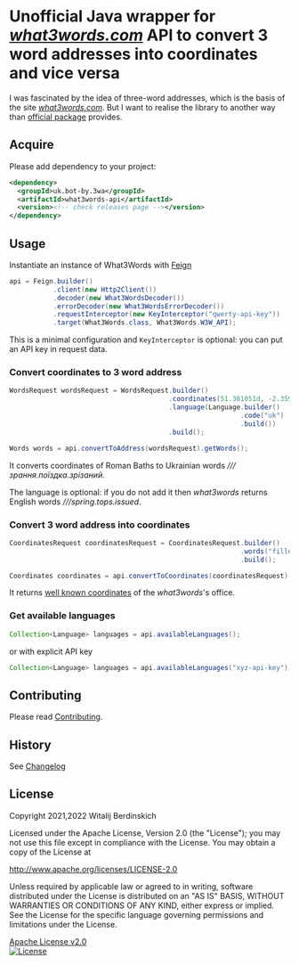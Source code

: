 # Unofficial Java wrapper for _[what3words.com][]_ API to convert 3 word addresses into coordinates and vice versa

I was fascinated by the idea of three-word addresses,
which is the basis of the site _[what3words.com][]_.
But I want to realise the library to another way
than [official package][w3w-java-wrapper] provides.

## Acquire

Please add dependency to your project:

```xml
<dependency>
  <groupId>uk.bot-by.3wa</groupId>
  <artifactId>what3words-api</artifactId>
  <version><!-- check releases page --></version>
</dependency>
```

## Usage

Instantiate an instance of What3Words with [Feign][feign]

```java
api = Feign.builder()
           .client(new Http2Client())
           .decoder(new What3WordsDecoder())
           .errorDecoder(new What3WordsErrorDecoder())
           .requestInterceptor(new KeyInterceptor("qwerty-api-key"))
           .target(What3Words.class, What3Words.W3W_API);
```

This is a minimal configuration and `KeyInterceptor` is optional:
you can put an API key in request data.

### Convert coordinates to 3 word address

```java
WordsRequest wordsRequest = WordsRequest.builder()
                                        .coordinates(51.381051d, -2.359591d)
                                        .language(Language.builder()
                                                          .code("uk")
                                                          .build())
                                        .build();

Words words = api.convertToAddress(wordsRequest).getWords();
```

It converts coordinates of Roman Baths
to Ukrainian words _///зрання.поїздка.зрізаний_.

The language is optional: if you do not add it
then _what3words_ returns English words _///spring.tops.issued_.

### Convert 3 word address into coordinates

```java
CoordinatesRequest coordinatesRequest = CoordinatesRequest.builder()
                                                          .words("filled.count.soap")
                                                          .build();

Coordinates coordinates = api.convertToCoordinates(coordinatesRequest).getCoordinates();
```

It returns [well known coordinates][filled.count.soap] of the _what3words_'s office.

### Get available languages

```java
Collection<Language> languages = api.availableLanguages();
```

or with explicit API key

```java
Collection<Language> languages = api.availableLanguages("xyz-api-key");
```

## Contributing

Please read [Contributing](contributing.md).

## History

See [Changelog](changelog.md)

## License

Copyright 2021,2022 Witalij Berdinskich

Licensed under the Apache License, Version 2.0 (the "License");
you may not use this file except in compliance with the License.
You may obtain a copy of the License at

  http://www.apache.org/licenses/LICENSE-2.0

Unless required by applicable law or agreed to in writing, software
distributed under the License is distributed on an "AS IS" BASIS,
WITHOUT WARRANTIES OR CONDITIONS OF ANY KIND, either express or implied.
See the License for the specific language governing permissions and
limitations under the License.

[Apache License v2.0](LICENSE)  
[![License](https://img.shields.io/badge/license-Apache%202.0-blue.svg?style=flat)](http://www.apache.org/licenses/LICENSE-2.0.html)

[what3words.com]: https://what3words.com/ "It’s the easiest way to find and share exact locations."
[w3w-java-wrapper]: https://github.com/what3words/w3w-java-wrapper "Java library for what3words REST API."
[feign]: https://github.com/OpenFeign/feign "Feign makes writing java http clients easier."
[filled.count.soap]: https://twitter.com/what3words/status/1005118966132551681
